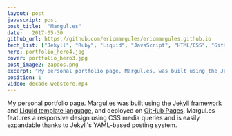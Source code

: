 ```yaml
---
layout: post
javascript: post
post_title:  "Margul.es"
date:   2017-05-30
github_url: https://github.com/ericmargules/ericmargules.github.io
tech_list: ["Jekyll", "Ruby", "Liquid", "JavaScript", "HTML/CSS", "GitHub Pages"]
hero: portfolio_hero4.jpg
cover: portfolio_hero3.jpg
post_image2: zapdos.png
excerpt: "My personal portfolio page, Margul.es, was built using the Jekyll framework and Liquid template language, and deployed to GitHub Pages. Margul.es features a responsive design using CSS media queries and is easily expandable thanks to Jekyll's YAML-based posting system."
position: 1
video: decade-webstore.mp4
---
```


My personal portfolio page. Margul.es was built using the [Jekyll framework](https://jekyllrb.com) and [Liquid template language](http://shopify.github.io/liquid), and deployed on [GitHub Pages](https://pages.github.com). Margul.es features a responsive design using CSS media queries and is easily expandable thanks to Jekyll's YAML-based posting system.
